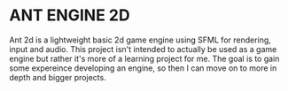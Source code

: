 # ANT ENGINE 2D
Ant 2d is a lightweight basic 2d game engine using SFML for rendering, input and audio.
This project isn't intended to actually be used as a game engine but rather it's more of a learning project for me.
The goal is to gain some expereince developing an engine, so then  I can move on to more in depth and bigger projects.

